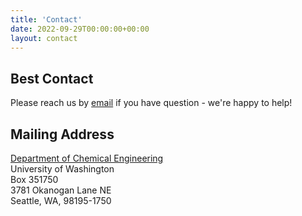```yaml
---
title: 'Contact'
date: 2022-09-29T00:00:00+00:00
layout: contact
---
```


## Best Contact

Please reach us by [email](mailto:aicheuw@gmail.com) if you have question - we're happy to help!

## Mailing Address

[Department of Chemical Engineering](https://www.google.com/maps/place/Benson+Hall+(BNS)/) \
University of Washington \
Box 351750 \
3781 Okanogan Lane NE \
Seattle, WA, 98195-1750
